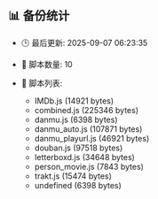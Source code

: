 ## 📊 备份统计

- 🕒 最后更新: 2025-09-07 06:23:35
- 📁 脚本数量: 10
- 📄 脚本列表:

  - IMDb.js (14921 bytes)
  - combined.js (225346 bytes)
  - danmu.js (6398 bytes)
  - danmu_auto.js (107871 bytes)
  - danmu_playurl.js (46921 bytes)
  - douban.js (97518 bytes)
  - letterboxd.js (34648 bytes)
  - person_movie.js (7843 bytes)
  - trakt.js (15474 bytes)
  - undefined (6398 bytes)
